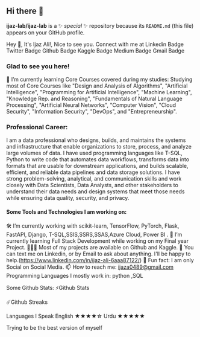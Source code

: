 ## Hi there 👋


**ijaz-lab/ijaz-lab** is a ✨ _special_ ✨ repository because its `README.md` (this file) appears on your GitHub profile.


Hey 👋, It's Ijaz Ali!, Nice to see you.
Connect with me at
Linkedin Badge Twitter Badge Github Badge Kaggle Badge Medium Badge Gmail Badge

### Glad to see you here!   
🌱 I’m currently learning 
Core Courses covered during my studies:
Studying most of Core Courses like "Design and Analysis of Algorithms", "Artificial Intelligence", "Programming for Artificial Intelligence", "Machine Learning", "Knowledge Rep. and Reasoning", "Fundamentals of Natural Language Processing", "Artificial Neural Networks", "Computer Vision", "Cloud Security", "Information Security", "DevOps", and "Entrepreneurship".

 ### Professional Career:
I am a data professional who designs, builds, and maintains the systems and infrastructure that enable organizations to store, process, and analyze large volumes of data. 
I have used programming languages like T-SQL, Python to write code that automates data workflows, transforms data into formats that are usable for downstream applications, and builds scalable, efficient, and reliable data pipelines and data storage solutions.
I have strong problem-solving, analytical, and communication skills and work closely with Data Scientists, Data Analysts, and other stakeholders to understand their data needs and design systems that meet those needs while ensuring data quality, security, and privacy.


#### Some Tools and Technologies I am working on:
🛠   I’m currently working with scikit-learn, TensorFlow, PyTorch, Flask, FastAPI, Django, 
T-SQL,SSIS,SSRS,SSAS,Azure Cloud, Power BI .
🚀   I’m currently learning Full Stack Development while working on my Final year Project.
👨🏻‍💻   Most of my projects are available on Github and Kaggle.
💬   You can text me on Linkedin, or by Email to ask about anything. I'll be happy to help.(https://www.linkedin.com/in/ijaz-ali-6aaa87122/)
👾   Fun fact: I am only Social on Social Media.
📫   How to reach me: ijaza0489@gmail.com
Programming Languages I mostly work in:
python ,SQL 

Some Github Stats:
⚡Github Stats



☄️Github Streaks




 Languages I Speak
 English ★★★★☆
 Urdu ★★★★★
 
Trying to be the best version of myself
